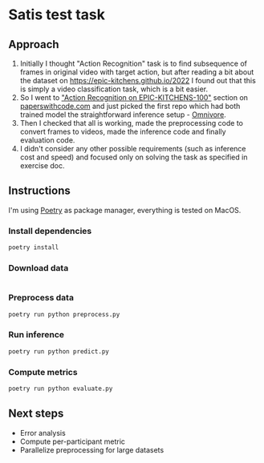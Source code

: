 # Satis test task

## Approach

1. Initially I thought "Action Recognition" task is to find subsequence of frames in original video with target action, but after reading a bit about the dataset on https://epic-kitchens.github.io/2022 I found out that this is simply a video classification task, which is a bit easier.
2. So I went to ["Action Recognition on EPIC-KITCHENS-100"](https://paperswithcode.com/sota/action-recognition-on-epic-kitchens-100) section on [paperswithcode.com](https://paperswithcode.com) and just picked the first repo which had both trained model the straightforward inference setup - [Omnivore](https://github.com/facebookresearch/omnivore).
3. Then I checked that all is working, made the preprocessing code to convert frames to videos, made the inference code and finally evaluation code.
4. I didn't consider any other possible requirements (such as inference cost and speed) and focused only on solving the task as specified in exercise doc.

## Instructions

I'm using [Poetry](https://python-poetry.org) as package manager, everything is tested on MacOS.

### Install dependencies

```python
poetry install
```

### Download data

```

```

### Preprocess data

```python
poetry run python preprocess.py
```

### Run inference

```python
poetry run python predict.py
```

### Compute metrics

```python
poetry run python evaluate.py
```

## Next steps

-   Error analysis
-   Compute per-participant metric
-   Parallelize preprocessing for large datasets
